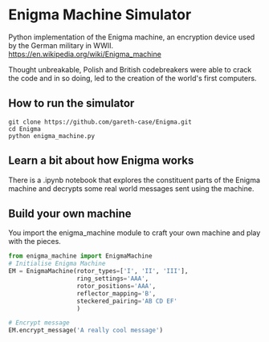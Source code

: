
# Enigma Machine Simulator

Python implementation of the Enigma machine, an encryption device used by the German military in WWII.
https://en.wikipedia.org/wiki/Enigma_machine

Thought unbreakable, Polish and British codebreakers were able to crack the code and in so doing, led to the creation of the world's first computers.

## How to run the simulator
```shell
git clone https://github.com/gareth-case/Enigma.git
cd Enigma
python enigma_machine.py
```

## Learn a bit about how Enigma works

There is a .ipynb notebook that explores the constituent parts of the Enigma machine and decrypts some real world messages sent using the machine.

## Build your own machine

You import the enigma_machine module to craft your own machine and play with the pieces.

```python
from enigma_machine import EnigmaMachine
# Initialise Enigma Machine
EM = EnigmaMachine(rotor_types=['I', 'II', 'III'],  
                   ring_settings='AAA',
                   rotor_positions='AAA',
                   reflector_mapping='B',
                   steckered_pairing='AB CD EF'
                   )

# Encrypt message
EM.encrypt_message('A really cool message')
```

